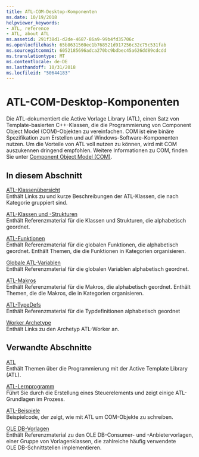 ```yaml
---
title: ATL-COM-Desktop-Komponenten
ms.date: 10/19/2018
helpviewer_keywords:
- ATL, reference
- ATL, about ATL
ms.assetid: 291f38d1-d2de-4687-86a9-99b4fd35706c
ms.openlocfilehash: 65b8631560ec1b768521d917256c32c75c531fab
ms.sourcegitcommit: 6052185696adca270bc9bdbec45a626dd89cdcdd
ms.translationtype: MT
ms.contentlocale: de-DE
ms.lasthandoff: 10/31/2018
ms.locfileid: "50644183"
---
```

# <a name="atl-com-desktop-components"></a>ATL-COM-Desktop-Komponenten

Die ATL-dokumentiert die Active Vorlage Library (ATL), einen Satz von Template-basierten C++-Klassen, die die Programmierung von Component Object Model (COM)-Objekten zu vereinfachen. COM ist eine binäre Spezifikation zum Erstellen und auf Windows-Software-Komponenten nutzen. Um die Vorteile von ATL voll nutzen zu können, wird mit COM auszukennen dringend empfohlen. Weitere Informationen zu COM, finden Sie unter [Component Object Model (COM)](/windows/desktop/com/component-object-model--com--portal).

## <a name="in-this-section"></a>In diesem Abschnitt

[ATL-Klassenübersicht](../atl/atl-class-overview.md)<br/>
Enthält Links zu und kurze Beschreibungen der ATL-Klassen, die nach Kategorie gruppiert sind.

[ATL-Klassen und -Strukturen](../atl/reference/atl-classes.md)<br/>
Enthält Referenzmaterial für die Klassen und Strukturen, die alphabetisch geordnet.

[ATL-Funktionen](../atl/reference/atl-functions.md)<br/>
Enthält Referenzmaterial für die globalen Funktionen, die alphabetisch geordnet. Enthält Themen, die die Funktionen in Kategorien organisieren.

[Globale ATL-Variablen](../atl/reference/atl-global-variables.md)<br/>
Enthält Referenzmaterial für die globalen Variablen alphabetisch geordnet.

[ATL-Makros](../atl/reference/atl-macros.md)<br/>
Enthält Referenzmaterial für die Makros, die alphabetisch geordnet. Enthält Themen, die die Makros, die in Kategorien organisieren.

[ATL-TypeDefs](../atl/reference/atl-typedefs.md)<br/>
Enthält Referenzmaterial für die Typdefinitionen alphabetisch geordnet

[Worker Archetype](../atl/reference/worker-archetype.md)<br/>
Enthält Links zu den Archetyp ATL-Worker an.

## <a name="related-sections"></a>Verwandte Abschnitte

[ATL](../atl/active-template-library-atl-concepts.md)<br/>
Enthält Themen über die Programmierung mit der Active Template Library (ATL).

[ATL-Lernprogramm](../atl/active-template-library-atl-tutorial.md)<br/>
Führt Sie durch die Erstellung eines Steuerelements und zeigt einige ATL-Grundlagen im Prozess.

[ATL-Beispiele](../visual-cpp-samples.md)<br/>
Beispielcode, der zeigt, wie mit ATL um COM-Objekte zu schreiben.

[OLE DB-Vorlagen](../data/oledb/ole-db-templates.md)<br/>
Enthält Referenzmaterial zu den OLE DB-Consumer- und -Anbietervorlagen, einer Gruppe von Vorlagenklassen, die zahlreiche häufig verwendete OLE DB-Schnittstellen implementieren.
